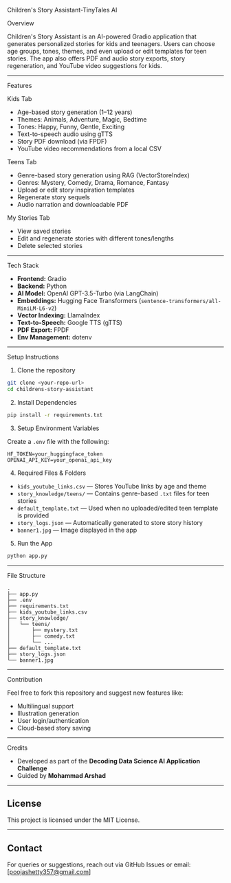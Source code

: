 Children's Story Assistant-TinyTales AI

Overview

Children's Story Assistant is an AI-powered Gradio application that generates personalized stories for kids and teenagers. Users can choose age groups, tones, themes, and even upload or edit templates for teen stories. The app also offers PDF and audio story exports, story regeneration, and YouTube video suggestions for kids.

---

Features

 Kids Tab

* Age-based story generation (1–12 years)
* Themes: Animals, Adventure, Magic, Bedtime
* Tones: Happy, Funny, Gentle, Exciting
* Text-to-speech audio using gTTS
* Story PDF download (via FPDF)
* YouTube video recommendations from a local CSV

 Teens Tab

* Genre-based story generation using RAG (VectorStoreIndex)
* Genres: Mystery, Comedy, Drama, Romance, Fantasy
* Upload or edit story inspiration templates
* Regenerate story sequels
* Audio narration and downloadable PDF
  
My Stories Tab

* View saved stories
* Edit and regenerate stories with different tones/lengths
* Delete selected stories

---

Tech Stack

* **Frontend:** Gradio
* **Backend:** Python
* **AI Model:** OpenAI GPT-3.5-Turbo (via LangChain)
* **Embeddings:** Hugging Face Transformers (`sentence-transformers/all-MiniLM-L6-v2`)
* **Vector Indexing:** LlamaIndex
* **Text-to-Speech:** Google TTS (gTTS)
* **PDF Export:** FPDF
* **Env Management:** dotenv

---

Setup Instructions

 1. Clone the repository

```bash
git clone <your-repo-url>
cd childrens-story-assistant
```

 2. Install Dependencies

```bash
pip install -r requirements.txt
```

3. Setup Environment Variables

Create a `.env` file with the following:

```
HF_TOKEN=your_huggingface_token
OPENAI_API_KEY=your_openai_api_key
```

 4. Required Files & Folders

* `kids_youtube_links.csv` — Stores YouTube links by age and theme
* `story_knowledge/teens/` — Contains genre-based `.txt` files for teen stories
* `default_template.txt` — Used when no uploaded/edited teen template is provided
* `story_logs.json` — Automatically generated to store story history
* `banner1.jpg` — Image displayed in the app

 5. Run the App

```bash
python app.py
```

---
 File Structure

```
.
├── app.py
├── .env
├── requirements.txt
├── kids_youtube_links.csv
├── story_knowledge/
│   └── teens/
│       ├── mystery.txt
│       ├── comedy.txt
│       └── ...
├── default_template.txt
├── story_logs.json
└── banner1.jpg
```

---

Contribution

Feel free to fork this repository and suggest new features like:

* Multilingual support
* Illustration generation
* User login/authentication
* Cloud-based story saving

---

Credits

* Developed as part of the **Decoding Data Science AI Application Challenge**
* Guided by **Mohammad Arshad**

---

## License

This project is licensed under the MIT License.

---

## Contact

For queries or suggestions, reach out via GitHub Issues or email: \[poojashetty357@gmail.com]



